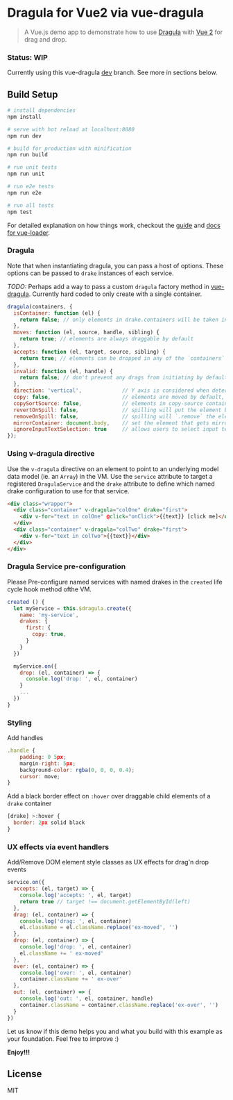 # Dragula for Vue2 via vue-dragula

> A Vue.js demo app to demonstrate how to use [Dragula](https://bevacqua.github.io/dragula/) with [Vue 2](https://vuex.vuejs.org) for drag and drop.

### Status: WIP

Currently using this vue-dragula [dev]("vue-dragula": "kristianmandrup/vue-dragula#dev") branch. See more in sections below.

## Build Setup

``` bash
# install dependencies
npm install

# serve with hot reload at localhost:8080
npm run dev

# build for production with minification
npm run build

# run unit tests
npm run unit

# run e2e tests
npm run e2e

# run all tests
npm test
```

For detailed explanation on how things work, checkout the [guide](http://vuejs-templates.github.io/webpack/) and [docs for vue-loader](http://vuejs.github.io/vue-loader).

### Dragula

Note that when instantiating dragula, you can pass a host of options. These options can be passed to `drake` instances of each service.

*TODO:* Perhaps add a way to pass a custom `dragula` factory method in [vue-dragula](https://github.com/kristianmandrup/vue-dragula/tree/dev). Currently hard coded to only create with a single container.

```js
dragula(containers, {
  isContainer: function (el) {
    return false; // only elements in drake.containers will be taken into account
  },
  moves: function (el, source, handle, sibling) {
    return true; // elements are always draggable by default
  },
  accepts: function (el, target, source, sibling) {
    return true; // elements can be dropped in any of the `containers` by default
  },
  invalid: function (el, handle) {
    return false; // don't prevent any drags from initiating by default
  },
  direction: 'vertical',             // Y axis is considered when determining where an element would be dropped
  copy: false,                       // elements are moved by default, not copied
  copySortSource: false,             // elements in copy-source containers can be reordered
  revertOnSpill: false,              // spilling will put the element back where it was dragged from, if this is true
  removeOnSpill: false,              // spilling will `.remove` the element, if this is true
  mirrorContainer: document.body,    // set the element that gets mirror elements appended
  ignoreInputTextSelection: true     // allows users to select input text, see details below
});
```

### Using v-dragula directive

Use the `v-dragula` directive on an element to point to an underlying model data model (ie. an `Array`) in the VM. Use the `service` attribute to target a registered `DragulaService` and the `drake` attribute to define which named drake configuration to use for that service.

```html
<div class="wrapper">
  <div class="container" v-dragula="colOne" drake="first">
    <div v-for="text in colOne" @click="onClick">{{text}} [click me]</div>
  </div>
  <div class="container" v-dragula="colTwo" drake="first">
    <div v-for="text in colTwo">{{text}}</div>
  </div>
</div>
```

### Dragula Service pre-configuration

Please Pre-configure named services with named drakes in the `created` life cycle hook method ofthe VM.

```js
created () {
  let myService = this.$dragula.create({
    name: 'my-service',
    drakes: {
      first: {
        copy: true,
      }
    }
  })

  myService.on({
    drop: (el, container) => {
      console.log('drop: ', el, container)
    }
    ...
  })
}
```

### Styling

Add handles

```js
.handle {
    padding: 0 5px;
    margin-right: 5px;
    background-color: rgba(0, 0, 0, 0.4);
    cursor: move;
}
```

Add a black border effect on `:hover` over draggable child elements of a `drake` container

```js
[drake] >:hover {
  border: 2px solid black
}
```

### UX effects via event handlers

Add/Remove DOM element style classes as UX effects for drag'n drop events

```js
service.on({
  accepts: (el, target) => {
    console.log('accepts: ', el, target)
    return true // target !== document.getElementById(left)
  },
  drag: (el, container) => {
    console.log('drag: ', el, container)
    el.className = el.className.replace('ex-moved', '')
  },
  drop: (el, container) => {
    console.log('drop: ', el, container)
    el.className += ' ex-moved'
  },
  over: (el, container) => {
    console.log('over: ', el, container)
    container.className += ' ex-over'
  },
  out: (el, container) => {
    console.log('out: ', el, container, handle)
    container.className = container.className.replace('ex-over', '')
  }
})
```

Let us know if this demo helps you and what you build with this example as your foundation. Feel free to improve :)

**Enjoy!!!**

## License

MIT